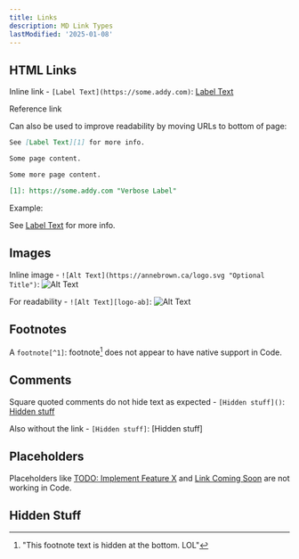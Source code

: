 ```yaml
---
title: Links
description: MD Link Types
lastModified: '2025-01-08'
---
```


## HTML Links

Inline link - `[Label Text](https://some.addy.com)`: [Label Text](https://some.addy.com)

Reference link

Can also be used to improve readability by moving URLs to bottom of page:

```markdown
See [Label Text][1] for more info.

Some page content.

Some more page content.

[1]: https://some.addy.com "Verbose Label"
```

Example:

See [Label Text][1] for more info.

[1]: https://some.addy.com "Verbose Label"

## Images

Inline image - `![Alt Text](https://annebrown.ca/logo.svg "Optional Title")`: ![Alt Text](https://annebrown.ca/logo.svg "Optional Title")

For readability - `![Alt Text][logo-ab]`: ![Alt Text][logo-ab]

## Footnotes

A `footnote[^1]`: footnote[^1] does not appear to have native support in Code.

## Comments

Square quoted comments do not hide text as expected -  `[Hidden stuff]()`: [Hidden stuff]()

Also without the link - `[Hidden stuff]`: [Hidden stuff]

## Placeholders

Placeholders like [TODO: Implement Feature X](javascript:void(0)) and [Link Coming Soon](#) are not working in Code.

## Hidden Stuff

[1]: https://some.addy.com "Verbose Label"
[logo-ab]: https://annebrown.ca/logo.svg "Optional Title"
[^1]: "This footnote text is hidden at the bottom.  LOL"
